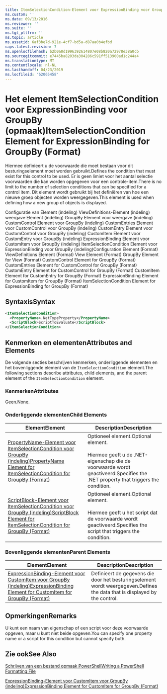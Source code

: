 ```yaml
---
title: ItemSelectionCondition-Element voor ExpressionBinding voor GroupBy (indeling) | Microsoft Docs
ms.custom: ''
ms.date: 09/13/2016
ms.reviewer: ''
ms.suite: ''
ms.tgt_pltfrm: ''
ms.topic: article
ms.assetid: 6af3be7d-921e-4cf7-bd5a-d87aa0b4efbd
caps.latest.revision: 7
ms.openlocfilehash: b2b0a0d1996392614807e08b820a72978e38a0cb
ms.sourcegitcommit: e7445ba8203da304286c591ff513900ad1c244a4
ms.translationtype: MT
ms.contentlocale: nl-NL
ms.lasthandoff: 04/23/2019
ms.locfileid: "62065458"
---
```

# <a name="itemselectioncondition-element-for-expressionbinding-for-groupby-format"></a><span data-ttu-id="3bf7f-102">Het element ItemSelectionCondition voor ExpressionBinding voor GroupBy (opmaak)</span><span class="sxs-lookup"><span data-stu-id="3bf7f-102">ItemSelectionCondition Element for ExpressionBinding for GroupBy (Format)</span></span>

<span data-ttu-id="3bf7f-103">Hiermee definieert u de voorwaarde die moet bestaan voor dit besturingselement moet worden gebruikt.</span><span class="sxs-lookup"><span data-stu-id="3bf7f-103">Defines the condition that must exist for this control to be used.</span></span> <span data-ttu-id="3bf7f-104">Er is geen limiet voor het aantal selectie voorwaarden die kan worden opgegeven voor een controle-item.</span><span class="sxs-lookup"><span data-stu-id="3bf7f-104">There is no limit to the number of selection conditions that can be specified for a control item.</span></span> <span data-ttu-id="3bf7f-105">Dit element wordt gebruikt bij het definiëren van hoe een nieuwe groep objecten worden weergegeven.</span><span class="sxs-lookup"><span data-stu-id="3bf7f-105">This element is used when defining how a new group of objects is displayed.</span></span>

<span data-ttu-id="3bf7f-106">Configuratie van Element (indeling) ViewDefinitions-Element (indeling) weergave Element (indeling) GroupBy Element voor weergave (indeling) CustomControl Element voor GroupBy (indeling) CustomEntries Element voor CustomControl voor GroupBy (indeling) CustomEntry Element voor CustomControl voor GroupBy (indeling) CustomItem Element voor CustomEntry voor GroupBy (indeling) ExpressionBinding Element voor CustomItem voor GroupBy (indeling) ItemSelectionCondition Element voor ExpressionBinding voor GroupBy (indeling)</span><span class="sxs-lookup"><span data-stu-id="3bf7f-106">Configuration Element (Format) ViewDefinitions Element (Format) View Element (Format) GroupBy Element for View (Format) CustomControl Element for GroupBy (Format) CustomEntries Element for CustomControl for GroupBy (Format) CustomEntry Element for CustomControl for GroupBy (Format) CustomItem Element for CustomEntry for GroupBy (Format) ExpressionBinding Element for CustomItem for GroupBy (Format) ItemSelectionCondition Element for ExpressionBinding for GroupBy (Format)</span></span>

## <a name="syntax"></a><span data-ttu-id="3bf7f-107">Syntaxis</span><span class="sxs-lookup"><span data-stu-id="3bf7f-107">Syntax</span></span>

```xml
<ItemSelectionCondition>
  <PropertyName>.NetTypeProperty</PropertyName>
  <ScriptBlock>ScriptToEvaluate</ScriptBlock>
</ItemSelectionCondition>
```

## <a name="attributes-and-elements"></a><span data-ttu-id="3bf7f-108">Kenmerken en elementen</span><span class="sxs-lookup"><span data-stu-id="3bf7f-108">Attributes and Elements</span></span>

<span data-ttu-id="3bf7f-109">De volgende secties beschrijven kenmerken, onderliggende elementen en het bovenliggende element van de `ItemSelectionCondition` element.</span><span class="sxs-lookup"><span data-stu-id="3bf7f-109">The following sections describe attributes, child elements, and the parent element of the `ItemSelectionCondition` element.</span></span>

### <a name="attributes"></a><span data-ttu-id="3bf7f-110">Kenmerken</span><span class="sxs-lookup"><span data-stu-id="3bf7f-110">Attributes</span></span>

<span data-ttu-id="3bf7f-111">Geen.</span><span class="sxs-lookup"><span data-stu-id="3bf7f-111">None.</span></span>

### <a name="child-elements"></a><span data-ttu-id="3bf7f-112">Onderliggende elementen</span><span class="sxs-lookup"><span data-stu-id="3bf7f-112">Child Elements</span></span>

|<span data-ttu-id="3bf7f-113">Element</span><span class="sxs-lookup"><span data-stu-id="3bf7f-113">Element</span></span>|<span data-ttu-id="3bf7f-114">Description</span><span class="sxs-lookup"><span data-stu-id="3bf7f-114">Description</span></span>|
|-------------|-----------------|
|[<span data-ttu-id="3bf7f-115">PropertyName-Element voor ItemSelectionCondition voor GroupBy (indeling)</span><span class="sxs-lookup"><span data-stu-id="3bf7f-115">PropertyName Element for ItemSelectionCondition for GroupBy (Format)</span></span>](./propertyname-element-for-itemselectioncondition-for-groupby-format.md)|<span data-ttu-id="3bf7f-116">Optioneel element.</span><span class="sxs-lookup"><span data-stu-id="3bf7f-116">Optional element.</span></span><br /><br /> <span data-ttu-id="3bf7f-117">Hiermee geeft u de .NET-eigenschap die de voorwaarde wordt geactiveerd.</span><span class="sxs-lookup"><span data-stu-id="3bf7f-117">Specifies the .NET property that triggers the condition.</span></span>|
|[<span data-ttu-id="3bf7f-118">ScriptBlock-Element voor ItemSelectionCondition voor GroupBy (indeling)</span><span class="sxs-lookup"><span data-stu-id="3bf7f-118">ScriptBlock Element for ItemSelectionCondition for GroupBy (Format)</span></span>](./scriptblock-element-for-itemselectioncondition-for-groupby-format.md)|<span data-ttu-id="3bf7f-119">Optioneel element.</span><span class="sxs-lookup"><span data-stu-id="3bf7f-119">Optional element.</span></span><br /><br /> <span data-ttu-id="3bf7f-120">Hiermee geeft u het script dat de voorwaarde wordt geactiveerd.</span><span class="sxs-lookup"><span data-stu-id="3bf7f-120">Specifies the script that triggers the condition.</span></span>|

### <a name="parent-elements"></a><span data-ttu-id="3bf7f-121">Bovenliggende elementen</span><span class="sxs-lookup"><span data-stu-id="3bf7f-121">Parent Elements</span></span>

|<span data-ttu-id="3bf7f-122">Element</span><span class="sxs-lookup"><span data-stu-id="3bf7f-122">Element</span></span>|<span data-ttu-id="3bf7f-123">Description</span><span class="sxs-lookup"><span data-stu-id="3bf7f-123">Description</span></span>|
|-------------|-----------------|
|[<span data-ttu-id="3bf7f-124">ExpressionBinding-Element voor CustomItem voor GroupBy (indeling)</span><span class="sxs-lookup"><span data-stu-id="3bf7f-124">ExpressionBinding Element for CustomItem for GroupBy (Format)</span></span>](./expressionbinding-element-for-customitem-for-groupby-format.md)|<span data-ttu-id="3bf7f-125">Definieert de gegevens die door het besturingselement wordt weergegeven.</span><span class="sxs-lookup"><span data-stu-id="3bf7f-125">Defines the data that is displayed by the control.</span></span>|

## <a name="remarks"></a><span data-ttu-id="3bf7f-126">Opmerkingen</span><span class="sxs-lookup"><span data-stu-id="3bf7f-126">Remarks</span></span>

<span data-ttu-id="3bf7f-127">U kunt een naam van eigenschap of een script voor deze voorwaarde opgeven, maar u kunt niet beide opgeven.</span><span class="sxs-lookup"><span data-stu-id="3bf7f-127">You can specify one property name or a script for this condition but cannot specify both.</span></span>

## <a name="see-also"></a><span data-ttu-id="3bf7f-128">Zie ook</span><span class="sxs-lookup"><span data-stu-id="3bf7f-128">See Also</span></span>

[<span data-ttu-id="3bf7f-129">Schrijven van een bestand opmaak PowerShell</span><span class="sxs-lookup"><span data-stu-id="3bf7f-129">Writing a PowerShell Formatting File</span></span>](./writing-a-powershell-formatting-file.md)

[<span data-ttu-id="3bf7f-130">ExpressionBinding-Element voor CustomItem voor GroupBy (indeling)</span><span class="sxs-lookup"><span data-stu-id="3bf7f-130">ExpressionBinding Element for CustomItem for GroupBy (Format)</span></span>](./expressionbinding-element-for-customitem-for-groupby-format.md)
